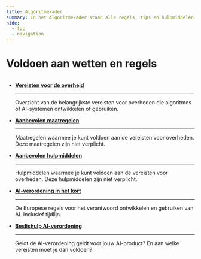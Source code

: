 ```yaml
---
title: Algoritmekader
summary: In het Algoritmekader staan alle regels, tips en hulpmiddelen voor verantwoord gebruik van algoritmes en AI door de overheid.
hide:
  - toc
  - navigation
---
```

# Voldoen aan wetten en regels


<div style="margin-top:32px;" class="grid cards" markdown>

-  [__Vereisten voor de overheid__](vereisten/index.md)

    ---

    Overzicht van de belangrijkste vereisten voor overheden die algoritmes of AI-systemen ontwikkelen of gebruiken.


-   [__Aanbevolen maatregelen__](maatregelen/index.md)
    
    ---

    Maatregelen waarmee je kunt voldoen aan de vereisten voor overheden. Deze maatregelen zijn niet verplicht.

-   [__Aanbevolen hulpmiddelen__](hulpmiddelen/index.md)

    ---

    Hulpmiddelen waarmee je kunt voldoen aan de vereisten voor overheden. Deze hulpmiddelen zijn niet verplicht.

-   [__AI-verordening in het kort__](ai-verordening/index.md)

    ---

    De Europese regels voor het verantwoord ontwikkelen en gebruiken van AI. Inclusief tijdlijn.

-   [__Beslishulp AI-verordening__](https://ai-act-decisiontree.apps.digilab.network)

    ---

    Geldt de AI-verordening geldt voor jouw AI-product? En aan welke vereisten moet je dan voldoen?


</div>
